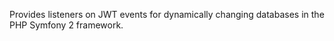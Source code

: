 Provides listeners on JWT events for dynamically changing databases in the PHP Symfony 2 framework.



